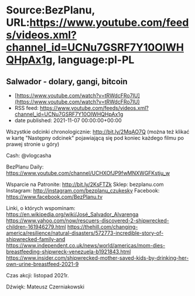# Source:BezPlanu, URL:https://www.youtube.com/feeds/videos.xml?channel_id=UCNu7GSRF7Y10OIWHQHpAx1g, language:pl-PL

## Salwador - dolary, gangi, bitcoin
 - [https://www.youtube.com/watch?v=tRWdcFRo7IU](https://www.youtube.com/watch?v=tRWdcFRo7IU)
 - RSS feed: https://www.youtube.com/feeds/videos.xml?channel_id=UCNu7GSRF7Y10OIWHQHpAx1g
 - date published: 2021-11-07 00:00:00+00:00

Wszystkie odcinki chronologicznie: http://bit.ly/2MqAO7Q
(można też klikać w kartę "Następny odcinek" pojawiającą się pod koniec każdego filmu po prawej stronie u góry)

Cash: @vlogcasha 

BezPlanu Daily: https://www.youtube.com/channel/UCHXOfJP9fwMNXWGFKstju_w

Wsparcie na Patronite: http://bit.ly/2KsFTZk 
Sklep: bezplanu.com
Instagram: http://instagram.com/bezplanu_czukesky 
Facebook: https://www.facebook.com/BezPlanu.tv

Linki, o których wspominam:
https://en.wikipedia.org/wiki/José_Salvador_Alvarenga
https://www.yahoo.com/now/rescuers-discovered-2-shipwrecked-children-161946279.html
https://thehill.com/changing-america/resilience/natural-disasters/572773-incredible-story-of-shipwrecked-family-and
https://www.independent.co.uk/news/world/americas/mom-dies-breastfeeding-shipwreck-venezuela-b1921843.html
https://www.insider.com/shipwrecked-mother-saved-kids-by-drinking-her-own-urine-breastfeed-2021-9

Czas akcji: listopad 2021r.

Dźwięk: Mateusz Czerniakowski

